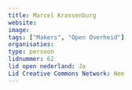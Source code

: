 ```yaml
---
title: Marcel Krassenburg
website: 
image: 
tags: ["Makers", "Open Overheid"]
organisaties:
type: persoon
lidnummer: 62
lid open nederland: Ja
Lid Creative Commons Network: Nee
---
```


